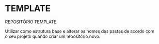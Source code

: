 # TEMPLATE
REPOSITÓRIO TEMPLATE

Utilizar como estrutura base e alterar os nomes das pastas de acordo com o seu projeto quando criar um repositório novo.
